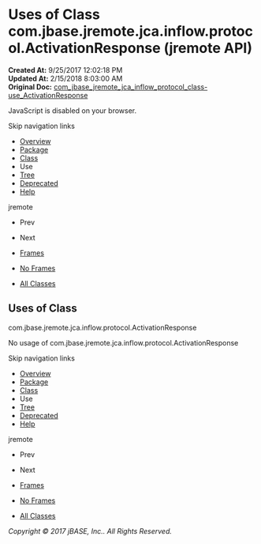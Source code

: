 # Uses of Class com.jbase.jremote.jca.inflow.protocol.ActivationResponse (jremote   API)

**Created At:** 9/25/2017 12:02:18 PM  
**Updated At:** 2/15/2018 8:03:00 AM  
**Original Doc:** [com_jbase_jremote_jca_inflow_protocol_class-use_ActivationResponse](https://docs.jbase.com/39265-class-use/com_jbase_jremote_jca_inflow_protocol_class-use_ActivationResponse)  

<!--<br>    try {<br>        if (location.href.indexOf('is-external=true') == -1) {<br>            parent.document.title="Uses of Class com.jbase.jremote.jca.inflow.protocol.ActivationResponse (jremote   API)";<br>        }<br>    }<br>    catch(err) {<br>    }<br>//-->
JavaScript is disabled on your browser.

Skip navigation links

- [Overview](../../../../../../../overview-summary.html)
- [Package](./../../com.jbase.jremote.jca.inflow.protocol-%28jremote---api%29)
- [Class](./../../activationresponse-%28jremote-api%29 "class in com.jbase.jremote.jca.inflow.protocol")
- Use
- [Tree](./../../com.jbase.jremote.jca.inflow.protocol-class-hierarchy-%28jremote---api%29)
- [Deprecated](../../../../../../../deprecated-list.html)
- [Help](../../../../../../../help-doc.html)


jremote <br>

- Prev
- Next


- [Frames](./.)
- [No Frames](./.)


- [All Classes](../../../../../../../allclasses-noframe.html)


<!--<br>  allClassesLink = document.getElementById("allclasses\_navbar\_top");<br>  if(window==top) {<br>    allClassesLink.style.display = "block";<br>  }<br>  else {<br>    allClassesLink.style.display = "none";<br>  }<br>  //-->

## Uses of Class
com.jbase.jremote.jca.inflow.protocol.ActivationResponse

No usage of com.jbase.jremote.jca.inflow.protocol.ActivationResponse

Skip navigation links

- [Overview](../../../../../../../overview-summary.html)
- [Package](./../../com.jbase.jremote.jca.inflow.protocol-%28jremote---api%29)
- [Class](./../../activationresponse-%28jremote-api%29 "class in com.jbase.jremote.jca.inflow.protocol")
- Use
- [Tree](./../../com.jbase.jremote.jca.inflow.protocol-class-hierarchy-%28jremote---api%29)
- [Deprecated](../../../../../../../deprecated-list.html)
- [Help](../../../../../../../help-doc.html)


jremote <br>

- Prev
- Next


- [Frames](./.)
- [No Frames](./.)


- [All Classes](../../../../../../../allclasses-noframe.html)


<!--<br>  allClassesLink = document.getElementById("allclasses\_navbar\_bottom");<br>  if(window==top) {<br>    allClassesLink.style.display = "block";<br>  }<br>  else {<br>    allClassesLink.style.display = "none";<br>  }<br>  //-->

*Copyright © 2017 jBASE, Inc.. All Rights Reserved.*

